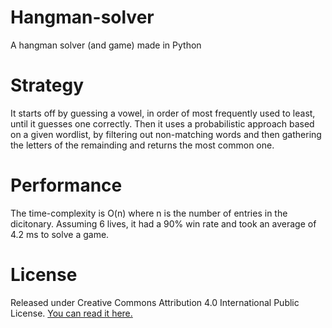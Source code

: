 # Hangman-solver
A hangman solver (and game) made in Python

# Strategy
It starts off by guessing a vowel, in order of most frequently used to least, until it guesses one correctly. Then it uses a probabilistic approach based on a given wordlist, by filtering out non-matching words and then gathering the letters of the remainding and returns the most common one.

# Performance
The time-complexity is O(n) where n is the number of entries in the dicitonary. Assuming 6 lives, it had a 90% win rate and took an average of 4.2 ms to solve a game.

# License
Released under Creative Commons Attribution 4.0 International Public License. [You can read it here.](https://creativecommons.org/licenses/by/4.0/legalcode)
